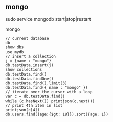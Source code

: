 mongo
-

sudo service mongodb start|stop|restart

mongo

    // current database
    db
    show dbs
    use mydb
    // insert a collection
    j = {name : "mongo"}
    db.testData.insert(j)
    show collections
    db.testData.find()
    db.testData.findOne()
    db.testData.find().limit(3)
    db.testData.find({ name : "mongo" })
    // iterate over the cursor with a loop
    var c = db.testData.find()
    while (c.hasNext()) printjson(c.next())
    // print 4th item in list
    printjson(c[4])
    db.users.find({age:{$gt: 18}}).sort({age; 1})
